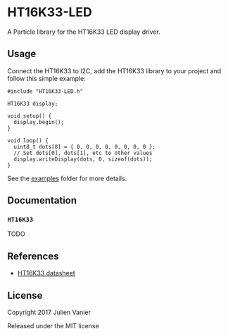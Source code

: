 # HT16K33-LED

A Particle library for the HT16K33 LED display driver.

## Usage

Connect the HT16K33 to I2C, add the HT16K33 library to your project and follow this simple example:

```
#include "HT16K33-LED.h"

HT16K33 display;

void setup() {
  display.begin();
}

void loop() {
  uint8_t dots[8] = { 0, 0, 0, 0, 0, 0, 0, 0 };
  // Set dots[0], dots[1], etc to other values
  display.writeDisplay(dots, 0, sizeof(dots));
}
```

See the [examples](examples) folder for more details.

## Documentation

### `HT16K33`

TODO

## References

- [HT16K33 datasheet](https://cdn-shop.adafruit.com/datasheets/ht16K33v110.pdf)

## License
Copyright 2017 Julien Vanier

Released under the MIT license
